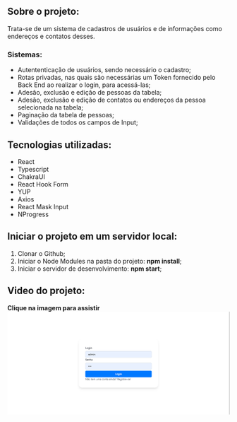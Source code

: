 ## Sobre o projeto:
Trata-se de um sistema de cadastros de usuários e de informações como endereços e contatos desses.
### Sistemas:
- Autententicação de usuários, sendo necessário o cadastro;
- Rotas privadas, nas quais são necessárias um Token fornecido pelo Back End ao realizar o login, para acessá-las;
- Adesão, exclusão e edição de pessoas da tabela;
- Adesão, exclusão e edição de contatos ou endereços da pessoa selecionada na tabela;
- Paginação da tabela de pessoas;
- Validações de todos os campos de Input;

## Tecnologias utilizadas:
- React
- Typescript
- ChakraUI
- React Hook Form
- YUP
- Axios
- React Mask Input
- NProgress

## Iniciar o projeto em um servidor local:
1) Clonar o Github;
2) Iniciar o Node Modules na pasta do projeto: <strong>npm install</strong>;
3) Iniciar o servidor de desenvolvimento: <strong>npm start</strong>;

## Video do projeto:
<strong>Clique na imagem para assistir</strong>
[![Assista o video](./src/assets/to_readme/screen.png)](./src/assets/to_readme/video.mkv)
